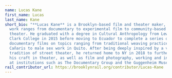 ```yaml
---
name: Lucas Kane
first_name: Lucas
last_name: Kane
short_bio: "**Lucas Kane** is a Brooklyn-based film and theater maker, whose
  work ranges from documentary to experimental film to community-based forum
  theater. He graduated with a degree in Cultural Anthropology from Lewis &
  Clark College in 2015 before moving to Ecuador to complete a series of short
  documentary films on topics ranging from traditional weaving practices of the
  Cañaris to male sex work in Quito. After being deeply inspired by a vibrant
  tradition of street theater, he returned home to NY in 2018 to further develop
  his craft in theater, as well as film and photography, working and interning
  at institutions such as The Documentary Group and the Guggenheim Museum. "
rail_contributor_url: https://brooklynrail.org/contributor/Lucas-Kane
---
```

